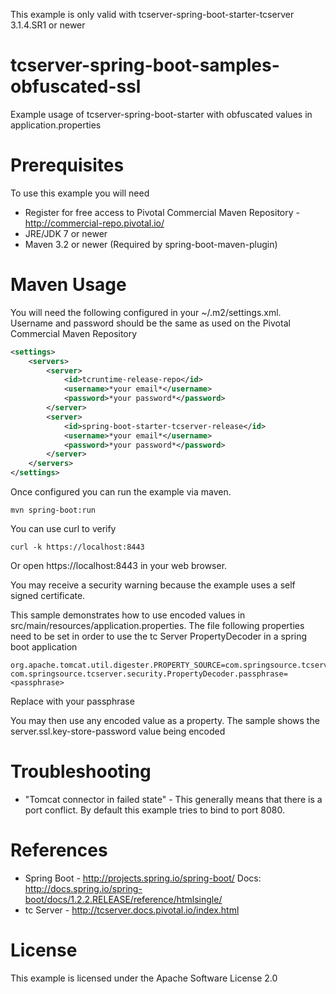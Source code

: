 This example is only valid with tcserver-spring-boot-starter-tcserver 3.1.4.SR1 or newer

# tcserver-spring-boot-samples-obfuscated-ssl
Example usage of tcserver-spring-boot-starter with obfuscated values in application.properties

Prerequisites
=============
To use this example you will need

* Register for free access to Pivotal Commercial Maven Repository - http://commercial-repo.pivotal.io/
* JRE/JDK 7 or newer
* Maven 3.2 or newer (Required by spring-boot-maven-plugin)

Maven Usage
==================

You will need the following configured in your ~/.m2/settings.xml. Username and password should be the same as used on the Pivotal Commercial Maven Repository

```xml
<settings>
	<servers>
		<server>
			<id>tcruntime-release-repo</id>
			<username>*your email*</username>
			<password>*your password*</password>
		</server>
		<server>
			<id>spring-boot-starter-tcserver-release</id>
			<username>*your email*</username>
			<password>*your password*</password>
		</server>
	</servers>
</settings>
```

Once configured you can run the example via maven.

```
mvn spring-boot:run
```

You can use curl to verify

```
curl -k https://localhost:8443
```

Or open https://localhost:8443 in your web browser.

You may receive a security warning because the example uses a self signed certificate.

This sample demonstrates how to use encoded values in src/main/resources/application.properties. The file following properties need to be set in order to use the tc Server PropertyDecoder in a spring boot application

```
org.apache.tomcat.util.digester.PROPERTY_SOURCE=com.springsource.tcserver.security.PropertyDecoder
com.springsource.tcserver.security.PropertyDecoder.passphrase=<passphrase>
``` 
Replace <passphrase> with your passphrase

You may then use any encoded value as a property. The sample shows the server.ssl.key-store-password value being encoded


Troubleshooting
===============

* "Tomcat connector in failed state" - This generally means that there is a port conflict. By default this example tries to bind to port 8080.

References
==========

* Spring Boot - http://projects.spring.io/spring-boot/  Docs: http://docs.spring.io/spring-boot/docs/1.2.2.RELEASE/reference/htmlsingle/
* tc Server -  http://tcserver.docs.pivotal.io/index.html

License
=======
This example is licensed under the Apache Software License 2.0
